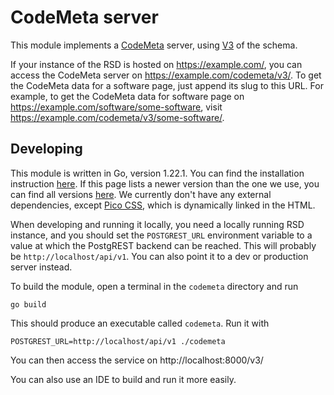 <!--
SPDX-FileCopyrightText: 2024 Ewan Cahen (Netherlands eScience Center) <e.cahen@esciencecenter.nl>
SPDX-FileCopyrightText: 2024 Netherlands eScience Center

SPDX-License-Identifier: CC-BY-4.0
-->

# CodeMeta server

This module implements a [CodeMeta](https://codemeta.github.io/) server, using [V3](https://w3id.org/codemeta/v3.0) of the schema.

If your instance of the RSD is hosted on https://example.com/, you can access the CodeMeta server on https://example.com/codemeta/v3/. To get the CodeMeta data for a software page, just append its slug to this URL. For example, to get the CodeMeta data for software page on https://example.com/software/some-software, visit https://example.com/codemeta/v3/some-software/.

## Developing

This module is written in Go, version 1.22.1. You can find the installation instruction [here](https://go.dev/doc/install). If this page lists a newer version than the one we use, you can find all versions [here](https://go.dev/dl/). We currently don't have any external dependencies, except [Pico CSS](https://picocss.com/), which is dynamically linked in the HTML.

When developing and running it locally, you need a locally running RSD instance, and you should set the `POSTGREST_URL` environment variable to a value at which the PostgREST backend can be reached. This will probably be `http://localhost/api/v1`. You can also point it to a dev or production server instead.

To build the module, open a terminal in the `codemeta` directory and run

```shell
go build
```

This should produce an executable called `codemeta`. Run it with

```shell
POSTGREST_URL=http://localhost/api/v1 ./codemeta
```

You can then access the service on http://localhost:8000/v3/

You can also use an IDE to build and run it more easily.
